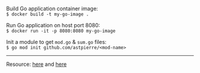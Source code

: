 Build Go application container image:  
`$ docker build -t my-go-image .`  

Run Go application on host port 8080:  
`$ docker run -it -p 8080:8080 my-go-image`  

Init a module to get `mod.go` & `sum.go` files:  
`$ go mod init github.com/astpierre/<mod-name>`

---
Resource: [here](https://tutorialedge.net/docker/docker-for-go-developers/#a-simple-example) and [here](https://www.callicoder.com/docker-golang-image-container-example/)
